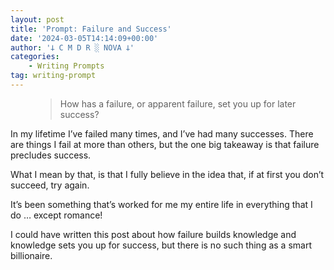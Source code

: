 ```yaml
---
layout: post
title: 'Prompt: Failure and Success'
date: '2024-03-05T14:14:09+00:00'
author: '𐕣 C M D R ░ NOVA 𐕣'
categories:
    - Writing Prompts
tag: writing-prompt
---
```


<!-- wp:pullquote -->
<figure class="wp-block-pullquote"><blockquote><p>How has a failure, or apparent failure, set you up for later success?</p></blockquote></figure>
<!-- /wp:pullquote -->

<!-- wp:paragraph -->
<p>In my lifetime I’ve failed many times, and I’ve had many successes. There are things I fail at more than others, but the one big takeaway is that failure precludes success.</p>
<!-- /wp:paragraph -->

<!-- wp:paragraph -->
<p>What I mean by that, is that I fully believe in the idea that, if at first you don’t succeed, try again.</p>
<!-- /wp:paragraph -->

<!-- wp:paragraph -->
<p>It’s been something that’s worked for me my entire life in everything that I do … except romance!</p>
<!-- /wp:paragraph -->

<!-- wp:paragraph -->
<p>I could have written this post about how failure builds knowledge and knowledge sets you up for success, but there is no such thing as a smart billionaire.</p>
<!-- /wp:paragraph -->